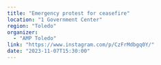 ```yaml
---
title: "Emergency protest for ceasefire"
location: "1 Government Center"
region: "Toledo"
organizer:
  - "AMP Toledo"
link: "https://www.instagram.com/p/CzFrMdbgq0Y/"
date: "2023-11-07T15:30:00"
---
```

